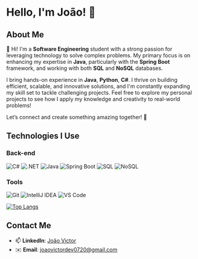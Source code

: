 # Hello, I'm João! 👋  

## About Me  
👋 Hi! I'm a **Software Engineering** student with a strong passion for leveraging technology to solve complex problems. My primary focus is on enhancing my expertise in **Java**, particularly with the **Spring Boot** framework, and working with both **SQL** and **NoSQL** databases.

I bring hands-on experience in **Java**, **Python**, **C#**. I thrive on building efficient, scalable, and innovative solutions, and I'm constantly expanding my skill set to tackle challenging projects. Feel free to explore my personal projects to see how I apply my knowledge and creativity to real-world problems!

Let’s connect and create something amazing together! 🚀

## Technologies I Use  
### Back-end  
![C#](https://img.shields.io/badge/C%23-239120?style=for-the-badge&logo=c-sharp&logoColor=white)
![.NET](https://img.shields.io/badge/.NET-512BD4?style=for-the-badge&logo=dotnet&logoColor=white)
![Java](https://img.shields.io/badge/Java-ED8B00?style=for-the-badge&logo=openjdk&logoColor=white)
![Spring Boot](https://img.shields.io/badge/Spring_Boot-6DB33F?style=for-the-badge&logo=spring&logoColor=white)
![SQL](https://img.shields.io/badge/SQL-4479A1?style=for-the-badge&logo=postgresql&logoColor=white)
![NoSQL](https://img.shields.io/badge/NoSQL-4EA94B?style=for-the-badge&logo=mongodb&logoColor=white)


### Tools  
![Git](https://img.shields.io/badge/Git-F05032?style=for-the-badge&logo=git&logoColor=white) 
![IntelliJ IDEA](https://img.shields.io/badge/IntelliJ_IDEA-000000?style=for-the-badge&logo=intellij-idea&logoColor=white)
![VS Code](https://img.shields.io/badge/VS_Code-007ACC?style=for-the-badge&logo=visual-studio-code&logoColor=white)

[![Top Langs](https://github-readme-stats.vercel.app/api/top-langs/?username=Zenx007&layout=compact&theme=dark)](https://github.com/anuraghazra/github-readme-stats)

## Contact Me  
- 📫 **LinkedIn**: [João Victor](https://www.linkedin.com/in/joão-victor-218b26315)  
- ✉️ **Email**: joaovictordev0720@gmail.com
